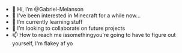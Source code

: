 - 👋 Hi, I’m @Gabriel-Melanson
- 👀 I've been interested in Minecraft for a while now...
- 🌱 I’m currently learning stuff
- 💞️ I’m looking to collaborate on future projects
- 📫 How to reach me issomethingyou're going to have to figure out yourself, I'm flakey af yo

<!---
Gabriel-Melanson/Gabriel-Melanson is a ✨ special ✨ repository because its `README.md` (this file) appears on your GitHub profile.
You can click the Preview link to take a look at your changes.
--->
